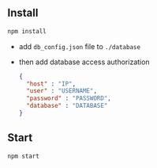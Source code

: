 ## Install
```bash
npm install
```

- add `db_config.json` file to `./database`
- then add database access authorization

  ```json
  {
    "host" : "IP",
    "user" : "USERNAME",
    "password" : "PASSWORD",
    "database" : "DATABASE"
  }
  ```

## Start
```bash
npm start
```
